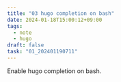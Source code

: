 ```yaml
---
title: "03 hugo completion on bash"
date: 2024-01-18T15:00:12+09:00
tags:
  - note
  - hugo
draft: false
task: "01_202401190711"
---
```


Enable hugo completion on bash.
